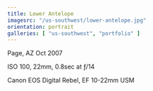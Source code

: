 ```yaml
---
title: Lower Antelope
imagesrc: "/us-southwest/lower-antelope.jpg"
orientation: portrait
galleries: [ "us-southwest", "portfolio" ]
---
```


Page, AZ Oct 2007

ISO 100, 22mm, 0.8sec at ƒ/14

Canon EOS Digital Rebel, EF 10-22mm USM
